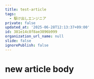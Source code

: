 ```yaml
---
title: test-article
tags:
  - 駆け出しエンジニア
private: false
updated_at: '2025-06-28T12:13:37+09:00'
id: 381e14c8f8ae3896b999
organization_url_name: null
slide: false
ignorePublish: false
---
```

# new article body

